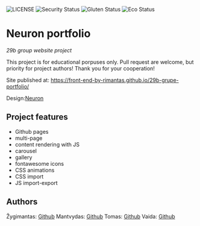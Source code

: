 ![LICENSE](https://img.shields.io/badge/license-MIT-blue.svg?style=flat-square)
![Security Status](https://img.shields.io/security-headers?label=Security&url=https%3A%2F%2Fgithub.com&style=flat-square)
![Gluten Status](https://img.shields.io/badge/Gluten-Free-green.svg)
![Eco Status](https://img.shields.io/badge/ECO-Friendly-green.svg)

# Neuron portfolio

_29b group website project_

This project is for educational porpuses only. Pull request are welcome, but priority for project authors! Thank you for your cooperation!

Site published at: https://front-end-by-rimantas.github.io/29b-grupe-portfolio/

Design:[Neuron](http://demo.auburnforest.com/html/neuron/demo/index.html)

## Project features

- Github pages
- multi-page
- content rendering with JS
- carousel
- gallery
- fontawesome icons
- CSS animations
- CSS import
- JS import-export

## Authors

Žygimantas: [Github](https://github.com/roentgenray)
Mantvydas: [Github](https://github.com/darkinaz)
Tomas: [Github](https://github.com/TS-BIT/)
Vaida: [Github](https://github.com/GrossaiteV)

